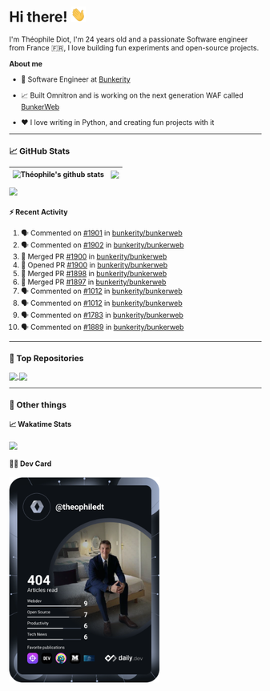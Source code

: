 # Hi there! <img src="./wave.gif" width="30px" height="30px" />

I'm Théophile Diot, I'm 24 years old and a passionate Software engineer from France 🇫🇷, I love building fun experiments and open-source projects.

**About me**

- 💼 Software Engineer at [Bunkerity](https://www.bunkerity.com/)

- 📈 Built Omnitron and is working on the next generation WAF called [BunkerWeb](https://www.bunkerweb.io)

- ❤️ I love writing in Python, and creating fun projects with it

---

### 📈 GitHub Stats

| <img align="center" src="https://github-readme-stats.vercel.app/api?username=TheophileDiot&show_icons=true&include_all_commits=true&theme=algolia&hide_border=true&rank_icon=github" alt="Théophile's github stats" /> | <img align="center" src="https://github-readme-stats.vercel.app/api/top-langs/?username=TheophileDiot&layout=compact&theme=algolia&hide_border=true" /> |
| ---------------------------------------------------------------------------------------------------------------------------------------------------------------------------------------------------------------------- | ------------------------------------------------------------------------------------------------------------------------------------------------------- |

![](https://github-readme-activity-graph.vercel.app/graph?username=TheophileDiot&theme=tokyo-night)

#### :zap: Recent Activity

<!--START_SECTION:activity-->
1. 🗣 Commented on [#1901](https://github.com/bunkerity/bunkerweb/issues/1901#issuecomment-2593050601) in [bunkerity/bunkerweb](https://github.com/bunkerity/bunkerweb)
2. 🗣 Commented on [#1902](https://github.com/bunkerity/bunkerweb/issues/1902#issuecomment-2592872458) in [bunkerity/bunkerweb](https://github.com/bunkerity/bunkerweb)
3. 🎉 Merged PR [#1900](https://github.com/bunkerity/bunkerweb/pull/1900) in [bunkerity/bunkerweb](https://github.com/bunkerity/bunkerweb)
4. 💪 Opened PR [#1900](https://github.com/bunkerity/bunkerweb/pull/1900) in [bunkerity/bunkerweb](https://github.com/bunkerity/bunkerweb)
5. 🎉 Merged PR [#1898](https://github.com/bunkerity/bunkerweb/pull/1898) in [bunkerity/bunkerweb](https://github.com/bunkerity/bunkerweb)
6. 🎉 Merged PR [#1897](https://github.com/bunkerity/bunkerweb/pull/1897) in [bunkerity/bunkerweb](https://github.com/bunkerity/bunkerweb)
7. 🗣 Commented on [#1012](https://github.com/bunkerity/bunkerweb/issues/1012#issuecomment-2588106778) in [bunkerity/bunkerweb](https://github.com/bunkerity/bunkerweb)
8. 🗣 Commented on [#1012](https://github.com/bunkerity/bunkerweb/issues/1012#issuecomment-2588086424) in [bunkerity/bunkerweb](https://github.com/bunkerity/bunkerweb)
9. 🗣 Commented on [#1783](https://github.com/bunkerity/bunkerweb/issues/1783#issuecomment-2586827389) in [bunkerity/bunkerweb](https://github.com/bunkerity/bunkerweb)
10. 🗣 Commented on [#1889](https://github.com/bunkerity/bunkerweb/issues/1889#issuecomment-2586825777) in [bunkerity/bunkerweb](https://github.com/bunkerity/bunkerweb)
<!--END_SECTION:activity-->

---

### 🔧 Top Repositories

<a href="https://github.com/bunkerity/bunkerweb">
  <img align="center" src="https://github-readme-stats.vercel.app/api/pin/?username=Bunkerity&repo=bunkerweb&theme=algolia" />
</a>
<a href="https://github.com/TheophileDiot/Omnitron">
  <img align="center" src="https://github-readme-stats.vercel.app/api/pin/?username=TheophileDiot&repo=Omnitron&theme=algolia" />
</a>

---

### 🎉 Other things

#### 📈 Wakatime Stats

<a href="https://wakatime.com/@theophile_bunkerity">
  <img align="center" src="https://github-readme-stats.vercel.app/api/wakatime?username=3aa5ce41-c253-43d9-8441-a721e446a45f&layout=compact&theme=algolia" />
</a>

#### 👨‍💻 Dev Card

<a href="https://app.daily.dev/TheophileDt">
  <img src="./devcard.svg" width="300" alt="Théophile Diot's Dev Card"/>
</a>
